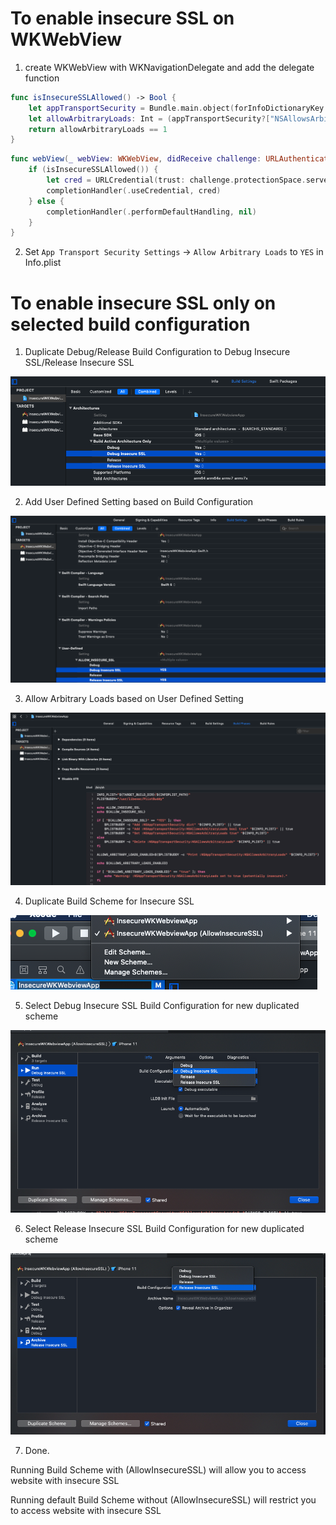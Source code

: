 # To enable insecure SSL on WKWebView

1. create WKWebView with WKNavigationDelegate and add the delegate function

```swift
func isInsecureSSLAllowed() -> Bool {
    let appTransportSecurity = Bundle.main.object(forInfoDictionaryKey: "NSAppTransportSecurity") as! NSDictionary?
    let allowArbitraryLoads: Int = (appTransportSecurity?["NSAllowsArbitraryLoads"] ?? 0) as! Int;
    return allowArbitraryLoads == 1
}
```

```swift
func webView(_ webView: WKWebView, didReceive challenge: URLAuthenticationChallenge, completionHandler: @escaping (URLSession.AuthChallengeDisposition, URLCredential?) -> Void) {
    if (isInsecureSSLAllowed()) {
        let cred = URLCredential(trust: challenge.protectionSpace.serverTrust!)
        completionHandler(.useCredential, cred)
    } else {
        completionHandler(.performDefaultHandling, nil)
    }
}
```

2. Set `App Transport Security Settings` -> `Allow Arbitrary Loads` to `YES` in Info.plist

# To enable insecure SSL only on selected build configuration

1. Duplicate Debug/Release Build Configuration to Debug Insecure SSL/Release Insecure SSL

![duplicate_build_configuration.png](./duplicate_build_configuration.png)

2. Add User Defined Setting based on Build Configuration

![add_user_defined_setting.png](./add_user_defined_setting.png)

3. Allow Arbitrary Loads based on User Defined Setting

![disable_ats.png](./disable_ats.png)

4. Duplicate Build Scheme for Insecure SSL

![duplicate_scheme.png](./duplicate_scheme.png)

5. Select Debug Insecure SSL Build Configuration for new duplicated scheme

![scheme_debug.png](./scheme_debug.png)

6. Select Release Insecure SSL Build Configuration for new duplicated scheme

![scheme_release.png](./scheme_release.png)

7. Done.

Running Build Scheme with (AllowInsecureSSL) will allow you to access website with insecure SSL

Running default Build Scheme without (AllowInsecureSSL) will restrict you to access website with insecure SSL
